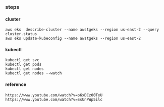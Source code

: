 ### steps

#### cluster 
```
aws eks  describe-cluster --name awstgeks --region us-east-2 --query cluster.status 
aws eks update-kubeconfig --name awstgeks --region us-east-2
```

#### kubectl
```
kubectl get svc
kubectl get pods 
kubectl get nodes
kubectl get nodes --watch
```

#### reference
```
https://www.youtube.com/watch?v=p6xDCz00TxU
https://www.youtube.com/watch?v=SsUnPWp5ilc
```
